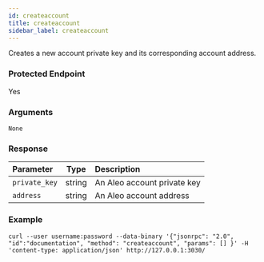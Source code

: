 ```yaml
---
id: createaccount
title: createaccount
sidebar_label: createaccount
---
```


<!----------------------------------------------------------------------------->
<!-------------------- THIS MARKDOWN FILE IS AUTOGENERATED -------------------->
<!----------------------------------------------------------------------------->

Creates a new account private key and its corresponding account address.

### Protected Endpoint

Yes

### Arguments

`None`

### Response

|   Parameter   |  Type  |         Description         |
|:------------- |:------:|:--------------------------- |
| `private_key` | string | An Aleo account private key |
| `address`     | string | An Aleo account address     |

### Example
```ignore
curl --user username:password --data-binary '{"jsonrpc": "2.0", "id":"documentation", "method": "createaccount", "params": [] }' -H 'content-type: application/json' http://127.0.0.1:3030/ 
```
